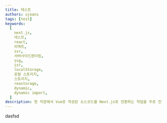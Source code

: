 ```yaml
---
title: 테스트
authors: ujeans
tags: [test]
keywords:
  [
    next.js,
    넥스트,
    react,
    리액트,
    ssr,
    서버사이드렌더링,
    ssg,
    isr,
    localStorage,
    로컬 스토리지,
    스토리지,
    reastorage,
    dynamic,
    dynamic import,
  ]
description: 현 직장에서 Vue로 작성된 소스코드를 Next.js로 전환하는 작업을 주로 진행해오며, Next.js와 관련된 여러 문제들을 만나고, 이를 해결해 나가며 얻게된 경험들을 적어봅니다.
---
```


dasfsd

